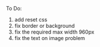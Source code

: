 
To Do:

1. add reset css
2. fix border or background
3. fix the required max width 960px
4. fix the text on image problem
